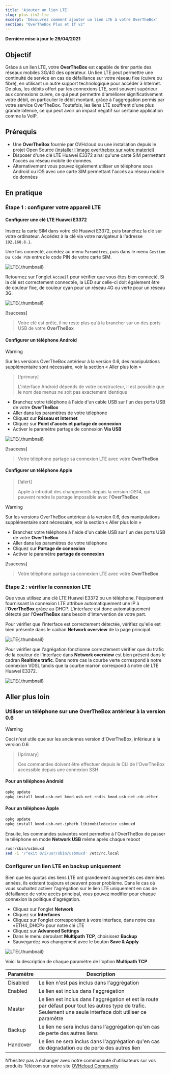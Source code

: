 ```yaml
---
title: 'Ajouter un lien LTE'
slug: plus-itv2-lte
excerpt: 'Découvrez comment ajouter un lien LTE à votre OverTheBox'
section: "OverTheBox Plus et IT v2"
---
```


**Dernière mise à jour le 29/04/2021**

## Objectif

Grâce à un lien LTE, votre **OverTheBox** est capable de tirer partie des réseaux mobiles 3G/4G des opérateur.
Un lien LTE peut permettre une continuité de service en cas de défaillance sur votre réseau fixe (cuivre ou fibre), en utilisant un autre support technologique pour accéder à Internet.
De plus, les débits offert par les connexions LTE, sont souvent supérieur aux connexions cuivre, ce qui peut permettre d'améliorer significativement votre débit, en particulier le débit montant, grâce à l'aggregation permis par votre service OverTheBox.
Toutefois, les liens LTE souffrent d'une plus grande latence, ce qui peut avoir un impact négatif sur certaine application comme la VoIP.

## Prérequis

- Une **OverTheBox** fournie par OVHcloud ou une installation depuis le projet Open Source ([installer l'image overthebox sur votre materiel](../installer-limage-overthebox-sur-votre-materiel/))
- Disposer d'une clé LTE Huawei E3372 ainsi qu'une carte SIM permettant l'accès au réseau mobile de données.
- Alternativement vous pouvez également utiliser un téléphone sous Android ou iOS avec une carte SIM permettant l'accès au réseau mobile de données

## En pratique

### Étape 1 : configurer votre appareil LTE

#### Configurer une clé LTE Huawei E3372

Insérez la carte SIM dans votre clé Huawei E3372, puis branchez la clé sur votre ordinateur. Accédez à la clé via votre navigateur à l'adresse `192.168.8.1`.

Une fois connecté, accédez au menu `Paramètres`, puis dans le menu `Gestion Du Code PIN` entrez le code PIN de votre carte SIM.

![LTE](images/lte-step1-1.png){.thumbnail}

Retournez sur l'onglet `Accueil` pour vérifier que vous êtes bien connecté. Si la clé est correctement connectée, la LED sur celle-ci doit également être de couleur fixe, de couleur cyan pour un réseau 4G ou verte pour un réseau 3G.

![LTE](images/lte-step1-2.png){.thumbnail}

[!success]
>
> Votre clé est prête, il ne reste plus qu'à la brancher sur un des ports USB de votre **OverTheBox**
>

#### Configurer un téléphone Android

> [!warning]
>
> Sur les versions OverTheBox antérieur à la version 0.6, des manipulations supplémentaire sont nécessaire, voir la section « Aller plus loin »
>

> [!primary]
>
> L'interface Android dépends de votre constructeur, il est possible que le nom des menus ne soit pas exactement identique
>

- Branchez votre téléphone à l'aide d'un cable USB sur l'un des ports USB de votre **OverTheBox**
- Aller dans les paramètres de votre téléphone
- Cliquez sur **Réseau et Internet**
- Cliquez sur **Point d'accès et partage de connexion**
- Activer le paramètre partage de connexion **Via USB**

![LTE](images/lte-step1-3.jpg){.thumbnail}

[!success]
>
> Votre téléphone partage sa connexion LTE avec votre **OverTheBox**
>

#### Configurer un téléphone Apple

> [!alert]
>
> Apple à introduit des changements depuis la version iOS14, qui peuvent rendre le partage impossible avec l'**OverTheBox**
>

> [!warning]
>
> Sur les versions OverTheBox antérieur à la version 0.6, des manipulations supplémentaire sont nécessaire, voir la section « Aller plus loin »
>

- Branchez votre téléphone à l'aide d'un cable USB sur l'un des ports USB de votre **OverTheBox**
- Aller dans les paramètres de votre téléphone
- Cliquez sur **Partage de connexion**
- Activer le paramètre **partage de connexion**

[!success]
>
> Votre téléphone partage sa connexion LTE avec votre **OverTheBox**
>

### Étape 2 : vérifier la connexion LTE

Que vous utilisez une clé LTE Huawei E3372 ou un téléphone, l'équipement fournissant la connexion LTE attribue automatiquement une IP à l'**OverTheBox** grâce au DHCP. L'interface est donc automatiquement détecté par l'**OverTheBox** sans besoin d'intervention de votre part.

Pour vérifier que l'interface est correctement détectée, vérifiez qu'elle est bien présente dans le cadran **Network overview** de la page principal.

![LTE](images/lte-step2-1.png){.thumbnail}

Pour vérifier que l'agrégation fonctionne correctement vérifier que du trafic de la couleur de l'interface dans **Network overview** est bien présent dans le cadran **Realtime trafic**.
Dans notre cas la courbe verte correspond à notre connexion VDSL tandis que la courbe marron correspond à notre clé LTE Huawei E3372.

![LTE](images/lte-step2-2.png){.thumbnail}

## Aller plus loin

### Utiliser un téléphone sur une OverTheBox antérieur à la version 0.6

> [!warning]
>
> Ceci n'est utile que sur les anciennes version d'OverTheBox, inférieur à la version 0.6
>

> [!primary]
>
> Ces commandes doivent être effectuer depuis le CLI de l'OverTheBox accessible depuis une connexion SSH
>

#### Pour un téléphone Android

```bash
opkg update
opkg install kmod-usb-net kmod-usb-net-rndis kmod-usb-net-cdc-ether
```

#### Pour un téléphone Apple

```bash
opkg update
opkg install kmod-usb-net-ipheth libimobiledevice usbmuxd
```

Ensuite, les commandes suivantes vont permettre à l'OverTheBox de passer le téléphone en mode **Network USB** même après chaque reboot

```bash
/usr/sbin/usbmuxd
sed -i '/^exit 0/i/usr/sbin/usbmuxd' /etc/rc.local
```

### Configurer un lien LTE en backup uniquement

Bien que les quotas des liens LTE ont grandement augmentés ces dernières années, ils existent toujours et peuvent poser problème.
Dans le cas où vous souhaitez activer l'agrégation sur le lien LTE uniquement en cas de défaillance de votre accès principal, vous pouvez modifier pour chaque connexion la politique d'agrégation.

- Cliquez sur l'onglet **Network**
- Cliquez sur **Interfaces**
- Cliquez sur l'onglet correspondant à votre interface, dans notre cas «ETH4_DHCP» pour notre clé LTE
- Cliquez sur **Advanced Settings**
- Dans le menu déroulant **Multipath TCP**, choisissez **Backup**
- Sauvegardez vos changement avec le bouton **Save & Apply**

![LTE](images/lte-backup.png){.thumbnail}

Voici la description de chaque paramètre de l'option **Multipath TCP**

Paramètre | Description |
| ------------- | ------------- |
| Disabled  | Le lien n'est pas inclus dans l'aggrégation |
| Enabled  | Le lien est inclus dans l'aggrégation |
| Master | Le lien est inclus dans l'aggrégation et est la route par défaut pour tout les autres type de trafic. Seulement une seule interface doit utiliser ce paramètre |
| Backup | Le lien ne sera inclus dans l'aggrégation qu'en cas de perte des autres liens |
| Handover | Le lien ne sera inclus dans l'aggrégation qu'en cas de dégradation ou de perte des autres lien |

N'hésitez pas à échanger avec notre communauté d'utilisateurs sur vos produits Télécom sur notre site [OVHcloud Community](https://community.ovh.com/c/telecom)

